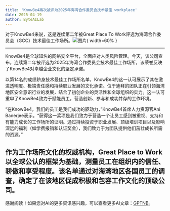 ```yaml
---
title: 'KnowBe4再次被评为2025年海湾合作委员会技术最佳 workplace'
date: 2025-04-19
author: ByteAILab
---
```


对于KnowBe4来说，这是连续第二年被Great Place To Work评选为海湾合作委员会（GCC）技术最佳工作场所。![图片](https://ai-techpark.com/wp-content/uploads/KnowBe4-2.jpg){ width=60% }

---
KnowBe4是全球知名的网络安全平台，全面应对人类风险管理。今天，该公司宣布，连续第二年被评选为2025年海湾合作委员会技术最佳工作场所，该荣誉反映了KnowBe4对卓越企业文化的坚定承诺。

以第14名的成绩跻身技术最佳工作场所名单，KnowBe4的这一认可展示了其在激进透明度、极端责任感和持续职业发展的文化承诺。位于迪拜的团队正在引领海湾地区安全意识行业的发展，结合了初创企业的灵活性和全球组织的实力。这一认可重申了KnowBe4致力于赋能员工，营造创新、参与和成功并存的工作环境。

“在KnowBe4，我们的员工是我们成功的驱动力，”KnowBe4首席人力资源官Ani Banerjee表示。“获得这一奖项是我们致力于营造一个让员工感到被重视、支持和有能力成长的工作场所的证明。通过持续投资于职业发展、顶级培训项目以及影响深远的福利（如学费报销和认证奖金），我们致力于为团队提供他们茁壮成长所需的资源。”

作为工作场所文化的权威机构，Great Place to Work以全球公认的框架为基础，测量员工在组织内的信任、骄傲和享受程度。该名单通过对海湾地区各国员工的调查，确定了在该地区促成积极和包容工作文化的顶级公司。
---
感谢阅读！如果您对AI的更多资讯感兴趣，可以查看更多AI文章：[GPTNB](https://gptnb.com)。